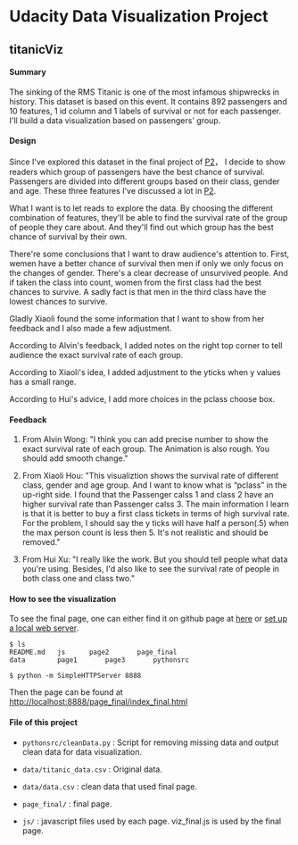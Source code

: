 # Udacity Data Visualization Project

## titanicViz

#### Summary

The sinking of the RMS Titanic is one of the most infamous shipwrecks in history. This dataset is based on this event. It contains 892 passengers and 10 features, 1 id column and 1 labels of survival or not for each passenger. I'll build a data visualization based on passengers' group.

#### Design

Since I've explored this dataset in the final project of [P2](https://github.com/kaiwang0112006/titanic_exploring)， I decide to show readers which group of passengers have the best chance of survival. Passengers are divided into different groups based on their class, gender and age. These three features I've discussed a lot in [P2](https://github.com/kaiwang0112006/titanic_exploring).

What I want is to let reads to explore the data. By choosing the different combination of features, they'll be able to find the survival rate of the group of people they care about. And they'll find out which group has the best chance of survival by their own. 

There're some conclusions that I want to draw audience's attention to. First, wemen have a better chance of survival then men if only we only focus on the changes of gender. There's a clear decrease of unsurvived people. And if taken the class into count, women from the first class had the best chances to survive. A sadly fact is that men in the third class have the lowest chances to survive.

Gladly Xiaoli found the some information that I want to show from her feedback and I also made a few adjustment.

According to Alvin's feedback, I added notes on the right top corner to tell audience the exact survival rate of each group.

According to Xiaoli's idea, I added adjustment to the yticks when y values has a small range.

According to Hui's advice, I add more choices in the pclass choose box.

#### Feedback

1. From Alvin Wong: "I think you can add precise number to show the exact survival rate of each group. The Animation is also rough. You should add smooth change."

2. From Xiaoli Hou: "This visualiztion shows the survival rate of different class, gender and age group. And I want to know what is “pclass” in the up-right side. I found that the Passenger calss 1 and class 2 have an higher survival rate than Passenger calss 3. The main information I learn is that it is better to buy a first class tickets in terms of high survival rate. For the problem, I should say the y ticks will have half a person(.5) when the max person count is less then 5. It's not realistic and should be removed."

3. From Hui Xu: "I really like the work. But you should tell people what data you're using. Besides, I'd also like to see the survival rate of people in both class one and class two."

#### How to see the visualization

To see the final page, one can either find it on github page at [here](https://kaiwang0112006.github.io/titanicViz/page_final/index_final.html) or [set up a local web server](http://chimera.labs.oreilly.com/books/1230000000345/ch04.html#_setting_up_a_web_server).

    $ ls
    README.md	js		page2		page_final
    data		page1		page3		pythonsrc
    
    $ python -m SimpleHTTPServer 8888
    
Then the page can be found at [http://localhost:8888/page_final/index_final.html](http://localhost:8888/page_final/index_final.html)

#### File of this project

* `pythonsrc/cleanData.py` : Script for removing missing data and output clean data for data visualization.

* `data/titanic_data.csv` : Original data.

* `data/data.csv` : clean data that used final page.

* `page_final/` : final page.

* `js/` : javascript files used by each page. viz_final.js is used by the final page.



